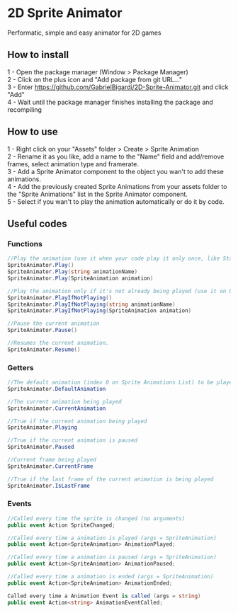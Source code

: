 # 2D Sprite Animator
 Performatic, simple and easy animator for 2D games

## How to install
1 - Open the package manager (Window > Package Manager)  
2 - Click on the plus icon and "Add package from git URL..."  
3 - Enter https://github.com/GabrielBigardi/2D-Sprite-Animator.git and click "Add"  
4 - Wait until the package manager finishes installing the package and recompiling  
  
## How to use
1 - Right click on your "Assets" folder > Create > Sprite Animation  
2 - Rename it as you like, add a name to the "Name" field and add/remove frames, select animation type and framerate.  
3 - Add a Sprite Animator component to the object you wan't to add these animations.  
4 - Add the previously created Sprite Animations from your assets folder to the "Sprite Animations" list in the Sprite Animator component.  
5 - Select if you wan't to play the animation automatically or do it by code.  
  
## Useful codes
### Functions
```cs
//Play the animation (use it when your code play it only once, like State-Machines do), you can pass a animation name or a spriteanimation class
SpriteAnimator.Play()
SpriteAnimator.Play(string animationName)
SpriteAnimator.Play(SpriteAnimation animation)

//Play the animation only if it's not already being played (use it on Update functions), you can pass a animation name or a spriteanimation class
SpriteAnimator.PlayIfNotPlaying()
SpriteAnimator.PlayIfNotPlaying(string animationName)
SpriteAnimator.PlayIfNotPlaying(SpriteAnimation animation)

//Pause the current animation
SpriteAnimator.Pause()

//Resumes the current animation.
SpriteAnimator.Resume() 
```  
  
### Getters
```cs
//The default animation (index 0 on Sprite Animations List) to be played
SpriteAnimator.DefaultAnimation

//The current animation being played
SpriteAnimator.CurrentAnimation

//True if the current animation being played
SpriteAnimator.Playing

//True if the current animation is paused
SpriteAnimator.Paused

//Current frame being played
SpriteAnimator.CurrentFrame

//True if the last frame of the current animation is being played
SpriteAnimator.IsLastFrame 
```
  
### Events
```cs
//Called every time the sprite is changed (no arguments)
public event Action SpriteChanged;

//Called every time a animation is played (args = SpriteAnimation)
public event Action<SpriteAnimation> AnimationPlayed;

//Called every time a animation is paused (args = SpriteAnimation)
public event Action<SpriteAnimation> AnimationPaused;

//Called every time a animation is ended (args = SpriteAnimation)
public event Action<SpriteAnimation> AnimationEnded;

Called every time a Animation Event is called (args = string)
public event Action<string> AnimationEventCalled;
```